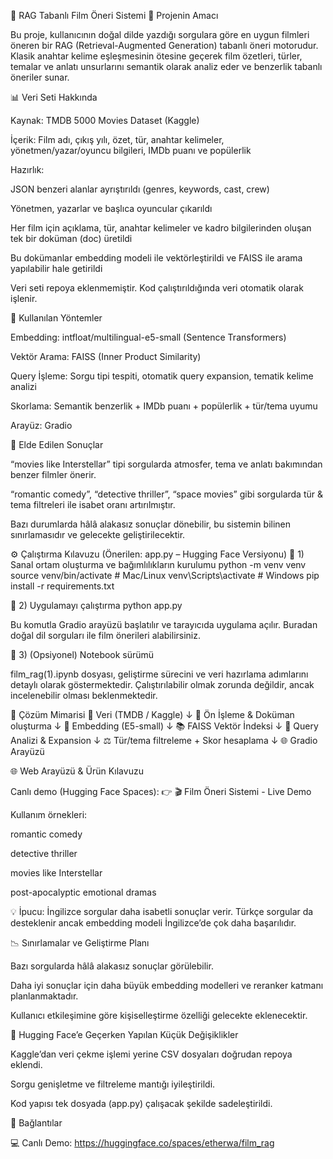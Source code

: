 🎥 RAG Tabanlı Film Öneri Sistemi
📌 Projenin Amacı

Bu proje, kullanıcının doğal dilde yazdığı sorgulara göre en uygun filmleri öneren bir RAG (Retrieval-Augmented Generation) tabanlı öneri motorudur.
Klasik anahtar kelime eşleşmesinin ötesine geçerek film özetleri, türler, temalar ve anlatı unsurlarını semantik olarak analiz eder ve benzerlik tabanlı öneriler sunar.

📊 Veri Seti Hakkında

Kaynak: TMDB 5000 Movies Dataset (Kaggle)

İçerik: Film adı, çıkış yılı, özet, tür, anahtar kelimeler, yönetmen/yazar/oyuncu bilgileri, IMDb puanı ve popülerlik

Hazırlık:

JSON benzeri alanlar ayrıştırıldı (genres, keywords, cast, crew)

Yönetmen, yazarlar ve başlıca oyuncular çıkarıldı

Her film için açıklama, tür, anahtar kelimeler ve kadro bilgilerinden oluşan tek bir doküman (doc) üretildi

Bu dokümanlar embedding modeli ile vektörleştirildi ve FAISS ile arama yapılabilir hale getirildi

Veri seti repoya eklenmemiştir. Kod çalıştırıldığında veri otomatik olarak işlenir.

🧠 Kullanılan Yöntemler

Embedding: intfloat/multilingual-e5-small (Sentence Transformers)

Vektör Arama: FAISS (Inner Product Similarity)

Query İşleme: Sorgu tipi tespiti, otomatik query expansion, tematik kelime analizi

Skorlama: Semantik benzerlik + IMDb puanı + popülerlik + tür/tema uyumu

Arayüz: Gradio

🧪 Elde Edilen Sonuçlar

“movies like Interstellar” tipi sorgularda atmosfer, tema ve anlatı bakımından benzer filmler önerir.

“romantic comedy”, “detective thriller”, “space movies” gibi sorgularda tür & tema filtreleri ile isabet oranı artırılmıştır.

Bazı durumlarda hâlâ alakasız sonuçlar dönebilir, bu sistemin bilinen sınırlamasıdır ve gelecekte geliştirilecektir.

⚙️ Çalıştırma Kılavuzu (Önerilen: app.py – Hugging Face Versiyonu)
🔹 1) Sanal ortam oluşturma ve bağımlılıkların kurulumu
python -m venv venv
source venv/bin/activate       # Mac/Linux
venv\Scripts\activate          # Windows
pip install -r requirements.txt

🔹 2) Uygulamayı çalıştırma
python app.py


Bu komutla Gradio arayüzü başlatılır ve tarayıcıda uygulama açılır. Buradan doğal dil sorguları ile film önerileri alabilirsiniz.

🔹 3) (Opsiyonel) Notebook sürümü

film_rag(1).ipynb dosyası, geliştirme sürecini ve veri hazırlama adımlarını detaylı olarak göstermektedir. Çalıştırılabilir olmak zorunda değildir, ancak incelenebilir olması beklenmektedir.

🧱 Çözüm Mimarisi
📁 Veri (TMDB / Kaggle)
      ↓
🧹 Ön İşleme & Doküman oluşturma
      ↓
🔎 Embedding (E5-small)
      ↓
📚 FAISS Vektör İndeksi
      ↓
🤖 Query Analizi & Expansion
      ↓
⚖️ Tür/tema filtreleme + Skor hesaplama
      ↓
🌐 Gradio Arayüzü

🌐 Web Arayüzü & Ürün Kılavuzu

Canlı demo (Hugging Face Spaces):
👉 🎬 Film Öneri Sistemi - Live Demo

Kullanım örnekleri:

romantic comedy

detective thriller

movies like Interstellar

post-apocalyptic emotional dramas

💡 İpucu: İngilizce sorgular daha isabetli sonuçlar verir. Türkçe sorgular da desteklenir ancak embedding modeli İngilizce’de çok daha başarılıdır.

📉 Sınırlamalar ve Geliştirme Planı

Bazı sorgularda hâlâ alakasız sonuçlar görülebilir.

Daha iyi sonuçlar için daha büyük embedding modelleri ve reranker katmanı planlanmaktadır.

Kullanıcı etkileşimine göre kişiselleştirme özelliği gelecekte eklenecektir.

🔄 Hugging Face’e Geçerken Yapılan Küçük Değişiklikler

Kaggle’dan veri çekme işlemi yerine CSV dosyaları doğrudan repoya eklendi.

Sorgu genişletme ve filtreleme mantığı iyileştirildi.

Kod yapısı tek dosyada (app.py) çalışacak şekilde sadeleştirildi.

🔗 Bağlantılar

💻 Canlı Demo: https://huggingface.co/spaces/etherwa/film_rag

